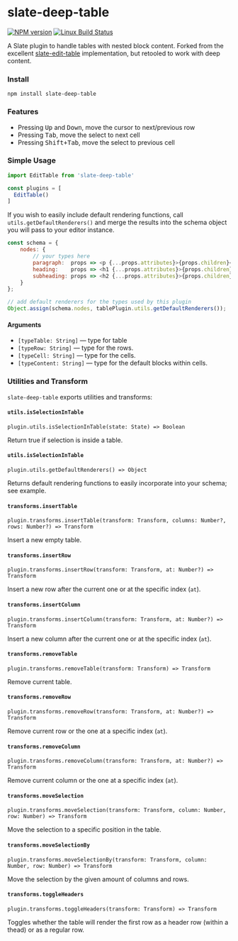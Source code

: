 # slate-deep-table

[![NPM version](https://badge.fury.io/js/slate-deep-table.svg)](http://badge.fury.io/js/slate-deep-table)
[![Linux Build Status](https://travis-ci.org/jasonphillips/slate-deep-table.png?branch=master)](https://travis-ci.org/jasonphillips/slate-deep-table)

A Slate plugin to handle tables with nested block content. Forked from the excellent [slate-edit-table](https://github.com/GitbookIO/slate-edit-table) implementation, but retooled to work with deep content.

### Install

```
npm install slate-deep-table
```

### Features

- Pressing <kbd>Up</kbd> and <kbd>Down</kbd>, move the cursor to next/previous row
- Pressing <kbd>Tab</kbd>, move the select to next cell
- Pressing <kbd>Shift+Tab</kbd>, move the select to previous cell

### Simple Usage

```js
import EditTable from 'slate-deep-table'

const plugins = [
  EditTable()
]
```

If you wish to easily include default rendering functions, call `utils.getDefaultRenderers()` and merge the results into the schema object you will pass to your editor instance.

```js
const schema = {
    nodes: {
        // your types here
        paragraph:  props => <p {...props.attributes}>{props.children}</p>,
        heading:    props => <h1 {...props.attributes}>{props.children}</h1>,
        subheading: props => <h2 {...props.attributes}>{props.children}</h2>,
    }
};

// add default renderers for the types used by this plugin
Object.assign(schema.nodes, tablePlugin.utils.getDefaultRenderers());
```

#### Arguments

- ``[typeTable: String]`` — type for table
- ``[typeRow: String]`` — type for the rows.
- ``[typeCell: String]`` — type for the cells.
- ``[typeContent: String]`` — type for the default blocks within cells.

### Utilities and Transform

`slate-deep-table` exports utilities and transforms:

#### `utils.isSelectionInTable`

`plugin.utils.isSelectionInTable(state: State) => Boolean`

Return true if selection is inside a table.

#### `utils.isSelectionInTable`

`plugin.utils.getDefaultRenderers() => Object`

Returns default rendering functions to easily incorporate into your schema; see example.

#### `transforms.insertTable`

`plugin.transforms.insertTable(transform: Transform, columns: Number?, rows: Number?) => Transform`

Insert a new empty table.

#### `transforms.insertRow`

`plugin.transforms.insertRow(transform: Transform, at: Number?) => Transform`

Insert a new row after the current one or at the specific index (`at`).

#### `transforms.insertColumn`

`plugin.transforms.insertColumn(transform: Transform, at: Number?) => Transform`

Insert a new column after the current one or at the specific index (`at`).

#### `transforms.removeTable`

`plugin.transforms.removeTable(transform: Transform) => Transform`

Remove current table.

#### `transforms.removeRow`

`plugin.transforms.removeRow(transform: Transform, at: Number?) => Transform`

Remove current row or the one at a specific index (`at`).

#### `transforms.removeColumn`

`plugin.transforms.removeColumn(transform: Transform, at: Number?) => Transform`

Remove current column or the one at a specific index (`at`).

#### `transforms.moveSelection`

`plugin.transforms.moveSelection(transform: Transform, column: Number, row: Number) => Transform`

Move the selection to a specific position in the table.

#### `transforms.moveSelectionBy`

`plugin.transforms.moveSelectionBy(transform: Transform, column: Number, row: Number) => Transform`

Move the selection by the given amount of columns and rows.

#### `transforms.toggleHeaders`

`plugin.transforms.toggleHeaders(transform: Transform) => Transform`

Toggles whether the table will render the first row as a header row (within a thead) or as a regular row.


